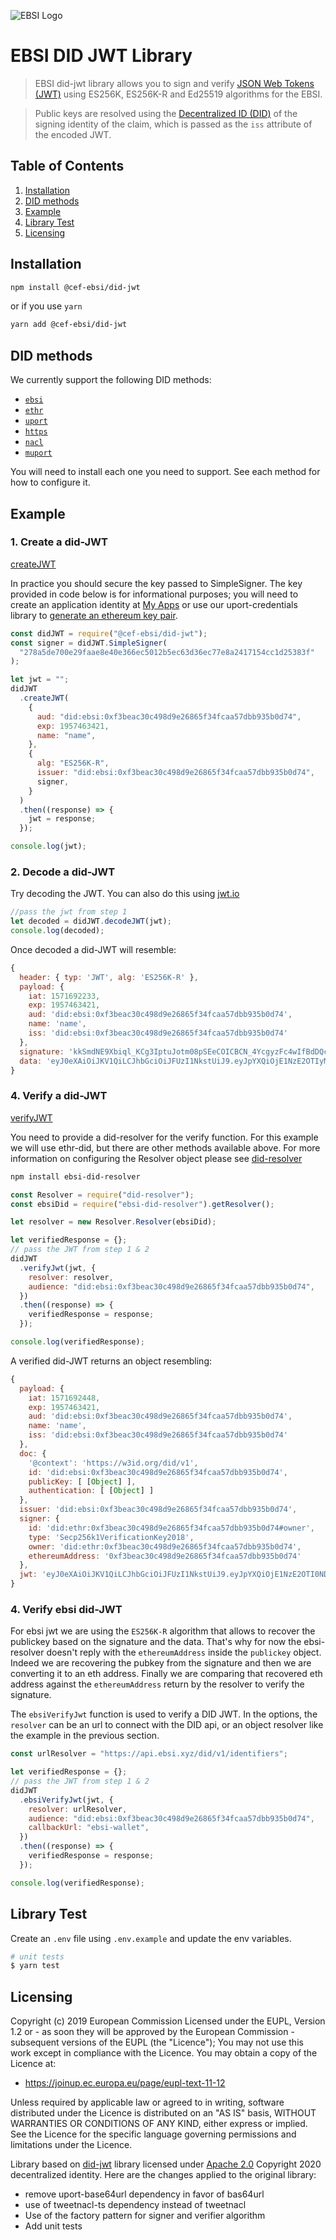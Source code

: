 ![EBSI Logo](https://ec.europa.eu/cefdigital/wiki/images/logo/default-space-logo.svg)

# EBSI DID JWT Library

> EBSI did-jwt library allows you to sign and verify [JSON Web Tokens (JWT)](https://tools.ietf.org/html/rfc7519) using ES256K, ES256K-R and Ed25519 algorithms for the EBSI.

> Public keys are resolved using the [Decentralized ID (DID)](https://w3c-ccg.github.io/did-spec/#decentralized-identifiers-dids) of the signing identity of the claim, which is passed as the `iss` attribute of the encoded JWT.

## Table of Contents

1. [Installation](#Installation)
2. [DID methods](#DID-methods)
3. [Example](#Example)
4. [Library Test](#Library-Test)
5. [Licensing](#Licensing)

## Installation

```bash
npm install @cef-ebsi/did-jwt
```

or if you use `yarn`

```bash
yarn add @cef-ebsi/did-jwt
```

## DID methods

We currently support the following DID methods:

- [`ebsi`](https://github.com/validatedid/ebsi-did-resolver)
- [`ethr`](https://github.com/uport-project/ethr-did-resolver)
- [`uport`](https://github.com/uport-project/uport-did-resolver)
- [`https`](https://github.com/uport-project/https-did-resolver)
- [`nacl`](https://github.com/uport-project/nacl-did)
- [`muport`](https://github.com/3box/muport-did-resolver)

You will need to install each one you need to support. See each method for how to configure it.

## Example

### 1. Create a did-JWT

[createJWT](docs/reference/index.md#did-jwtjwtcreatejwtpayload-config--promiseobject-error)

In practice you should secure the key passed to SimpleSigner. The key provided in code below is for informational purposes; you will need to create an application identity at [My Apps](http://developer.uport.me/myapps) or use our uport-credentials library to [generate an ethereum key pair](https://github.com/uport-project/uport-credentials/blob/develop/docs/guides/index.md#generate-an-ethereum-keypair).

```js
const didJWT = require("@cef-ebsi/did-jwt");
const signer = didJWT.SimpleSigner(
  "278a5de700e29faae8e40e366ec5012b5ec63d36ec77e8a2417154cc1d25383f"
);

let jwt = "";
didJWT
  .createJWT(
    {
      aud: "did:ebsi:0xf3beac30c498d9e26865f34fcaa57dbb935b0d74",
      exp: 1957463421,
      name: "name",
    },
    {
      alg: "ES256K-R",
      issuer: "did:ebsi:0xf3beac30c498d9e26865f34fcaa57dbb935b0d74",
      signer,
    }
  )
  .then((response) => {
    jwt = response;
  });

console.log(jwt);
```

### 2. Decode a did-JWT

Try decoding the JWT. You can also do this using [jwt.io](jwt.io)

```js
//pass the jwt from step 1
let decoded = didJWT.decodeJWT(jwt);
console.log(decoded);
```

Once decoded a did-JWT will resemble:

```js
{
  header: { typ: 'JWT', alg: 'ES256K-R' },
  payload: {
    iat: 1571692233,
    exp: 1957463421,
    aud: 'did:ebsi:0xf3beac30c498d9e26865f34fcaa57dbb935b0d74',
    name: 'name',
    iss: 'did:ebsi:0xf3beac30c498d9e26865f34fcaa57dbb935b0d74'
  },
  signature: 'kkSmdNE9Xbiql_KCg3IptuJotm08pSEeCOICBCN_4YcgyzFc4wIfBdDQcz76eE-z7xUR3IBb6-r-lRfSJcHMiAA',
  data: 'eyJ0eXAiOiJKV1QiLCJhbGciOiJFUzI1NkstUiJ9.eyJpYXQiOjE1NzE2OTIyMzMsImV4cCI6MTk1NzQ2MzQyMSwiYXVkIjoiZGlkOmV0aHI6MHhmM2JlYWMzMGM0OThkOWUyNjg2NWYzNGZjYWE1N2RiYjkzNWIwZDc0IiwibmFtZSI6InVQb3J0IERldmVsb3BlciIsImlzcyI6ImRpZDpldGhyOjB4ZjNiZWFjMzBjNDk4ZDllMjY4NjVmMzRmY2FhNTdkYmI5MzViMGQ3NCJ9'
}
```

### 4. Verify a did-JWT

[verifyJWT](/docs/reference/index.md#did-jwtjwtverifyjwtjwt-config--promiseobject-error)

You need to provide a did-resolver for the verify function. For this example we will use ethr-did, but there are other methods available above. For more information on configuring the Resolver object please see [did-resolver](https://github.com/decentralized-identity/did-resolver#configure-resolver-object)

```bash
npm install ebsi-did-resolver
```

```js
const Resolver = require("did-resolver");
const ebsiDid = require("ebsi-did-resolver").getResolver();

let resolver = new Resolver.Resolver(ebsiDid);

let verifiedResponse = {};
// pass the JWT from step 1 & 2
didJWT
  .verifyJwt(jwt, {
    resolver: resolver,
    audience: "did:ebsi:0xf3beac30c498d9e26865f34fcaa57dbb935b0d74",
  })
  .then((response) => {
    verifiedResponse = response;
  });

console.log(verifiedResponse);
```

A verified did-JWT returns an object resembling:

```js
{
  payload: {
    iat: 1571692448,
    exp: 1957463421,
    aud: 'did:ebsi:0xf3beac30c498d9e26865f34fcaa57dbb935b0d74',
    name: 'name',
    iss: 'did:ebsi:0xf3beac30c498d9e26865f34fcaa57dbb935b0d74'
  },
  doc: {
    '@context': 'https://w3id.org/did/v1',
    id: 'did:ebsi:0xf3beac30c498d9e26865f34fcaa57dbb935b0d74',
    publicKey: [ [Object] ],
    authentication: [ [Object] ]
  },
  issuer: 'did:ebsi:0xf3beac30c498d9e26865f34fcaa57dbb935b0d74',
  signer: {
    id: 'did:ethr:0xf3beac30c498d9e26865f34fcaa57dbb935b0d74#owner',
    type: 'Secp256k1VerificationKey2018',
    owner: 'did:ethr:0xf3beac30c498d9e26865f34fcaa57dbb935b0d74',
    ethereumAddress: '0xf3beac30c498d9e26865f34fcaa57dbb935b0d74'
  },
  jwt: 'eyJ0eXAiOiJKV1QiLCJhbGciOiJFUzI1NkstUiJ9.eyJpYXQiOjE1NzE2OTI0NDgsImV4cCI6MTk1NzQ2MzQyMSwiYXVkIjoiZGlkOmV0aHI6MHhmM2JlYWMzMGM0OThkOWUyNjg2NWYzNGZjYWE1N2RiYjkzNWIwZDc0IiwibmFtZSI6InVQb3J0IERldmVsb3BlciIsImlzcyI6ImRpZDpldGhyOjB4ZjNiZWFjMzBjNDk4ZDllMjY4NjVmMzRmY2FhNTdkYmI5MzViMGQ3NCJ9.xd_CSWukS6rK8y7GVvyH_c5yRsDXojM6BuKaf1ZMg0fsgpSBioS7jBfyk4ZZvS0iuFu4u4_771_PNWvmsvaZQQE'
}
```

### 4. Verify ebsi did-JWT

For ebsi jwt we are using the `ES256K-R` algorithm that allows to recover the publickey based on the signature and the data. That's why for now the ebsi-resolver doesn't reply with the `ethereumAddress` inside the `publickey` object.
Indeed we are recovering the pubkey from the signature and then we are converting it to an eth address. Finally
we are comparing that recovered eth address against the `ethereumAddress` return by the resolver to verify the signature.

The `ebsiVerifyJwt` function is used to verify a DID JWT. In the options, the `resolver` can be an url to connect with the DID api, or an object resolver like the example in the previous section.

```js
const urlResolver = "https://api.ebsi.xyz/did/v1/identifiers";

let verifiedResponse = {};
// pass the JWT from step 1 & 2
didJWT
  .ebsiVerifyJwt(jwt, {
    resolver: urlResolver,
    audience: "did:ebsi:0xf3beac30c498d9e26865f34fcaa57dbb935b0d74",
    callbackUrl: "ebsi-wallet",
  })
  .then((response) => {
    verifiedResponse = response;
  });

console.log(verifiedResponse);
```

## Library Test

Create an `.env` file using `.env.example` and update the env variables.

```bash
# unit tests
$ yarn test
```

## Licensing

Copyright (c) 2019 European Commission
Licensed under the EUPL, Version 1.2 or - as soon they will be approved by the European Commission - subsequent versions of the EUPL (the "Licence");
You may not use this work except in compliance with the Licence.
You may obtain a copy of the Licence at:

- <https://joinup.ec.europa.eu/page/eupl-text-11-12>

Unless required by applicable law or agreed to in writing, software distributed under the Licence is distributed on an "AS IS" basis, WITHOUT WARRANTIES OR CONDITIONS OF ANY KIND, either express or implied. See the Licence for the specific language governing permissions and limitations under the Licence.

Library based on [did-jwt](https://github.com/decentralized-identity/did-jwt) library licensed under [Apache 2.0](LICENSE.txt) Copyright 2020 decentralized identity.
Here are the changes applied to the original library:

- remove uport-base64url dependency in favor of bas64url
- use of tweetnacl-ts dependency instead of tweetnacl
- Use of the factory pattern for signer and verifier algorithm
- Add unit tests
